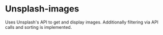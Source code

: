 # Unsplash-images
Uses Unsplash's API to get and display images. Additionally filtering via API calls and sorting is implemented.
